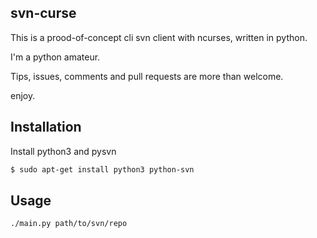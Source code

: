 ## svn-curse
This is a prood-of-concept cli svn client with ncurses, written in python.

I'm a python amateur.

Tips, issues, comments and pull requests are more than welcome.

enjoy.


## Installation
Install python3 and pysvn
```bash
$ sudo apt-get install python3 python-svn
```

## Usage
```bash
./main.py path/to/svn/repo
```

